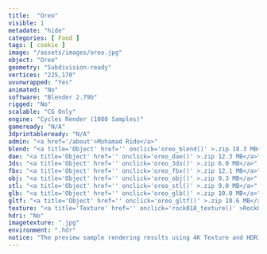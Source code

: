 ```yaml
---
title:  "Oreo"
visible: 1
metadate: "hide"
categories: [ Food ]
tags: [ cookie ]
image: "/assets/images/oreo.jpg"
object: "Oreo"
geometry: "Subdivision-ready"
vertices: "225,170"
uvunwrapped: "Yes"
animated: "No"
software: "Blender 2.79b"
rigged: "No"
scalable: "CG Only"
engine: "Cycles Render (1080 Samples)"
gameready: "N/A"
3dprintableready: "N/A"
admin: "<a href='/about'>Mohamad Rido</a>"
blend: "<a title='Object' href='' onclick='oreo_blend()' >.zip 18.3 MB</a>"
dae: "<a title='Object' href='' onclick='oreo_dae()' >.zip 12.3 MB</a>"
3ds: "<a title='Object' href='' onclick='oreo_3ds()' >.zip 6.0 MB</a>"
fbx: "<a title='Object' href='' onclick='oreo_fbx()' >.zip 12.1 MB</a>"
obj: "<a title='Object' href='' onclick='oreo_obj()' >.zip 9.3 MB</a>"
stl: "<a title='Object' href='' onclick='oreo_stl()' >.zip 9.0 MB</a>"
glb: "<a title='Object' href='' onclick='oreo_glb()' >.zip 10.0 MB</a>"
gltf: "<a title='Object' href='' onclick='oreo_gltf()' >.zip 10.6 MB</a>"
texture: "<a title='Texture' href='' onclick='rock018_texture()' >Rock018</a>, <a title='Texture' href='' onclick='plaster001_texture()' >Plaster001</a>"
hdri: "No"
imagetexture: ".jpg"
environment: ".hdr"
notice: "The preview sample rendering results using 4K Texture and HDRI. But the .blend file format available for download uses 1K as the sample to reduce the file size when you download it."
---
```

